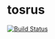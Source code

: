 # tosrus

[![Build Status](https://travis-ci.org/BoardTools/QuickReply.svg?branch=master)](https://travis-ci.org/tatiana5/tosrus)